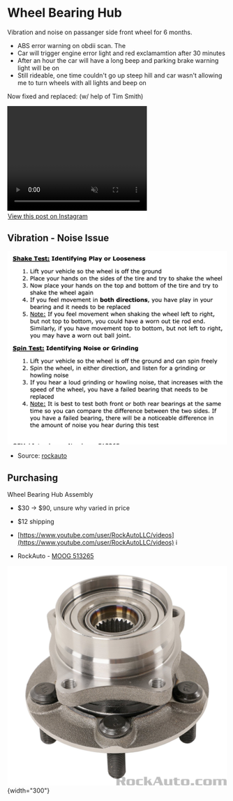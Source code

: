 # Wheel Bearing Hub

Vibration and noise on passanger side front wheel for 6 months. 

- ABS error warning on obdii scan. The 
- Car will trigger engine error light and red exclamamtion after 30 minutes
- After an hour the car will have a long beep and parking brake warning light will be on
- Still rideable, one time couldn't go up steep hill and car wasn't allowing me to turn wheels with all lights and beep on

Now fixed and replaced: (w/ help of Tim Smith)

<video autoplay muted width="320" height="240" controls playsinline loop>
   <source src="../../media/bearing-hub-removal.mp4"> 
   Your browser does not support the video tag.
</video>
<blockquote class="instagram-media" data-instgrm-permalink="https://www.instagram.com/reel/DMh1VkPRk1I/" data-instgrm-version="14" style="background:#FFF; border:0; margin: 1px; max-width:320px; min-width:220px; padding:0; width:99.375%; width:-webkit-calc(100% - 2px); width:calc(100% - 2px);">
  <a href="https://www.instagram.com/reel/DMh1VkPRk1I/" target="_blank" rel="noopener">View this post on Instagram</a>
</blockquote>
<script async src="https://www.instagram.com/embed.js"></script>

## Vibration - Noise Issue 

![](../media/wheel-test.png)

- Source: [rockauto](https://www.rockauto.com/en/moreinfo.php?pk=3085863&cc=1441533&pt=1636&jsn=613)

## Purchasing

Wheel Bearing Hub Assembly

- $30 -> $90, unsure why varied in price
- $12 shipping
- [https://www.youtube.com/user/RockAutoLLC/videos](https://www.youtube.com/user/RockAutoLLC/videos)
i

- RockAuto - [MOOG 513265](https://www.rockauto.com/en/moreinfo.php?pk=1318766&cc=1441533&pt=1636&jsn=29&optionchoice=0-0-1-1&_nck=eAAcbbIvRAmM9UPnwkoz98Rg9O6qai1xHg%2FSnlS5%2By8%2B2APEBfTQuZCDb4ZosKrIRInMbZLer%2B5LDk%2Bzfi3Wt7kdVyPV8Q%2F3YR7JqQ7vLXLbY5y1K42FGoQXLd6viJch6DVmWuknqxIy%2BaF7HGIZxHA8KMxhP0DPhwBfLfmlR2SVHfDZlFCC6oaX2ijh%2BvLeBaSH4P3ZGNdxmI9ygajEyF6rXagfewY3tN3el1kTfu8B6DpnAh%2BgsjLj0jwGrbDkmHbLQ%2BhR5ZTCZJmui%2F%2FIyILQO9QUNFxbGZhwLLiOkN25%2F2XGgy4Mg10ztKdM%2By%2Fy)

![alt](../media/bearing.png){width="300"}